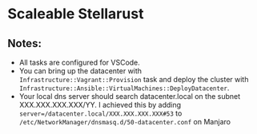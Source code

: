 # Scaleable Stellarust

## Notes:
- All tasks are configured for VSCode.
- You can bring up the datacenter with `Infrastructure::Vagrant::Provision` task and deploy the cluster with `Infrastructure::Ansible::VirtualMachines::DeployDatacenter`.
- Your local dns server should search datacenter.local on the subnet XXX.XXX.XXX.XXX/YY. I achieved this by adding `server=/datacenter.local/XXX.XXX.XXX.XXX#53` to `/etc/NetworkManager/dnsmasq.d/50-datacenter.conf` on Manjaro